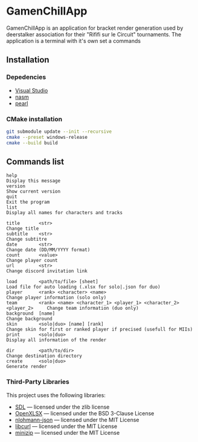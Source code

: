# GamenChillApp

GamenChillApp is an application for bracket render generation used by deerstalker association for their "Rififi sur le Circuit" tournaments.
The application is a terminal with it's own set a commands

## Installation

### Depedencies

- [Visual Studio](https://visualstudio.microsoft.com/downloads/)
- [nasm](https://www.nasm.us/)
- [pearl](https://www.perl.org/get.html)

### CMake installation

```bash
git submodule update --init --recursive
cmake --preset windows-release
cmake --build build
```

## Commands list
```
help                                                                            Display this message
version                                                                         Show current version
quit                                                                            Exit the program
list                                                                            Display all names for characters and tracks

title       <str>                                                               Change title
subtitle    <str>                                                               Change subtitre
date        <str>                                                               Change date (DD/MM/YYYY format)
count       <value>                                                             Change player count
url         <str>                                                               Change discord invitation link

load        <path/to/file> [sheet]                                              Load file for auto loading (.xlsx for solo|.json for duo)
player      <rank> <character> <name>                                           Change player information (solo only)
team        <rank> <name> <character_1> <player_1> <character_2> <player_2>     Change team information (duo only)
background  [name]                                                              Change background
skin        <solo|duo> [name] [rank]                                            Change skin for first or ranked player if precised (usefull for MIIs)
print       <solo|duo>                                                          Display all information of the render

dir         <path/to/dir>                                                       Change destination directory
create      <solo|duo>                                                          Generate render
```

### Third-Party Libraries

This project uses the following libraries:

- [SDL](https://github.com/libsdl-org/SDL) — licensed under the zlib license
- [OpenXLSX](https://github.com/troldal/OpenXLSX) — licensed under the BSD 3-Clause License
- [nlohmann-json](https://github.com/nlohmann/json/blob/develop/LICENSE.MIT) — licensed under the MIT License
- [libcurl](https://github.com/curl/curl/blob/master/LICENSES/curl.txt) — licensed under the MIT License
- [minizip](https://github.com/madler/zlib/blob/master/LICENSE) — licensed under the MIT License
